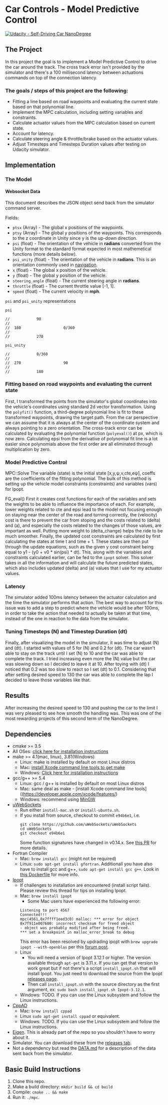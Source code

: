 # Car Controls - Model Predictive Control
[![Udacity - Self-Driving Car NanoDegree](https://s3.amazonaws.com/udacity-sdc/github/shield-carnd.svg)](http://www.udacity.com/drive)


## The Project

In this project the goal is to implement a Model Predictive Control to drive the car around the track. The cross track error isn't provided by the simulator and there's a 100 millisecond latency between actuations commands on top of the connection latency.

### The goals / steps of this project are the following:

* Fitting a line based on road waypoints and evaluating the current state based on that polynomial line.
* Implement the MPC calculation, including setting variables and constraints.
* Calculate actuator values from the MPC calculation based on current state.
* Account for latency.
* Calculate steering angle & throttle/brake based on the actuator values.
* Adjust Timesteps and Timesteps Duration values after testing on Udacity simulator.


## Implementation

### The Model

#### Websocket Data

This document describes the JSON object send back from the simulator command server.

Fields:

* `ptsx` (Array<float>) - The global x positions of the waypoints.
* `ptsy` (Array<float>) - The global y positions of the waypoints. This corresponds to the z coordinate in Unity
since y is the up-down direction.
* `psi` (float) - The orientation of the vehicle in **radians** converted from the Unity format to the standard format expected in most mathemetical functions (more details below).
* `psi_unity` (float) - The orientation of the vehicle in **radians**. This is an orientation commonly used in [navigation](https://en.wikipedia.org/wiki/Polar_coordinate_system#Position_and_navigation).
* `x` (float) - The global x position of the vehicle.
* `y` (float) - The global y position of the vehicle.
* `steering_angle` (float) - The current steering angle in **radians**.
* `throttle` (float) - The current throttle value [-1, 1].
* `speed` (float) - The current velocity in **mph**.

`psi` and `psi_unity` representations

`psi`

```
//            90
//
//  180                   0/360
//
//            270
```


`psi_unity`

```
//            0/360
//
//  270                   90
//
//            180
```


### Fitting based on road waypoints and evaluating the current state

First, I transformed the points from the simulator's global coordinates into the vehicle's coordinates using standard 2d vector transformation.
Using the `polyfit()` function, a third-degree polynomial line is fit to these transformed waypoints, drawing the target path.
From the car perspective we can assume that it is always at the center of the coordinate system and always pointing to a zero orientation. The cross-track error can be calculated by evaluating the polynomial function (`polyeval()`) at px, which is now zero.
Calculating epsi from the derivative of polynomial fit line is a lot easier since polynomials above the first order are all eliminated through multiplication by zero.


### Model Predictive Control

MPC::Solve
The variable (state) is the initial state [x,y,ψ,v,cte,eψ], coeffs are the coefficients of the fitting polynomial. The bulk of this method is setting up the vehicle model constraints (constraints) and variables (vars) for Ipopt.

FG_eval()
First it creates cost functions for each of the variables and sets the weights to be able to influence the importance of each.
For example, lower weights related to cte and epsi lead to the model not focusing enough on staying near the center of the road and turning correctly, the (velocity) cost is there to prevent the car from stoping and the costs related to (delta) and (a), and especially the costs related to the changes of those values, are important as well. Putting more weight to (delta_change) helps the ride to be much smoother.
Finally, the updated cost constraints are calculated by first calculating the states at time t and time + 1. These states are then put through the update equations, such as the given y cost constraint being equal to y1 - (y0 + v0 * sin(psi) * dt). This, along with the variables and constraints calculated earlier, can be fed to the `ipopt` solver. This solver takes in all the information and will calculate the future predicted states, which also includes updated (delta) and (a) values that I use for my actuator values.


### Latency

The simulator added 100ms latency between the actuator calculation and the time the simulator performs that action.
The best way to account for this issue was to add a step to predict where the vehicle would be after 100ms, in order to take the action that needed to actually be taken at that time, instead of the one in reaction to the data from the simulator.


### Tuning Timesteps (N) and Timestep Duration (dt)

Finally, after visualizing the model in the simulator, it was time to adjust (N) and (dt). I started with values of 5 for (N) and 0.2 for (dt). The car wasn't able to stay on the track until I set (N) to 10 and the car was able to complete the track. I tried increasing even more the (N) value but the car was slowing down so I decided to leave it at 10. After toying with (dt) I noticed that 0.2 was too slow to react so I set (dt) to 0.1. Considering that after setting desired speed to 130 the car was able to complete the lap I decided to leave those variables like that.


## Results
After increasing the desired speed to 130 and pushing the car to the limit I was very pleased to see how smooth the handling was. This was one of the most rewarding projects of this second term of the NanoDegree.


## Dependencies

* cmake >= 3.5
 * All OSes: [click here for installation instructions](https://cmake.org/install/)
* make >= 4.1(mac, linux), 3.81(Windows)
  * Linux: make is installed by default on most Linux distros
  * Mac: [install Xcode command line tools to get make](https://developer.apple.com/xcode/features/)
  * Windows: [Click here for installation instructions](http://gnuwin32.sourceforge.net/packages/make.htm)
* gcc/g++ >= 5.4
  * Linux: gcc / g++ is installed by default on most Linux distros
  * Mac: same deal as make - [install Xcode command line tools]((https://developer.apple.com/xcode/features/)
  * Windows: recommend using [MinGW](http://www.mingw.org/)
* [uWebSockets](https://github.com/uWebSockets/uWebSockets)
  * Run either `install-mac.sh` or `install-ubuntu.sh`.
  * If you install from source, checkout to commit `e94b6e1`, i.e.
    ```
    git clone https://github.com/uWebSockets/uWebSockets
    cd uWebSockets
    git checkout e94b6e1
    ```
    Some function signatures have changed in v0.14.x. See [this PR](https://github.com/udacity/CarND-MPC-Project/pull/3) for more details.
* Fortran Compiler
  * Mac: `brew install gcc` (might not be required)
  * Linux: `sudo apt-get install gfortran`. Additionall you have also have to install gcc and g++, `sudo apt-get install gcc g++`. Look in [this Dockerfile](https://github.com/udacity/CarND-MPC-Quizzes/blob/master/Dockerfile) for more info.
* [Ipopt](https://projects.coin-or.org/Ipopt)
  * If challenges to installation are encountered (install script fails).  Please review this thread for tips on installing Ipopt.
  * Mac: `brew install ipopt`
       +  Some Mac users have experienced the following error:
       ```
       Listening to port 4567
       Connected!!!
       mpc(4561,0x7ffff1eed3c0) malloc: *** error for object 0x7f911e007600: incorrect checksum for freed object
       - object was probably modified after being freed.
       *** set a breakpoint in malloc_error_break to debug
       ```
       This error has been resolved by updrading ipopt with
       ```brew upgrade ipopt --with-openblas```
       per this [forum post](https://discussions.udacity.com/t/incorrect-checksum-for-freed-object/313433/19).
  * Linux
    * You will need a version of Ipopt 3.12.1 or higher. The version available through `apt-get` is 3.11.x. If you can get that version to work great but if not there's a script `install_ipopt.sh` that will install Ipopt. You just need to download the source from the Ipopt [releases page](https://www.coin-or.org/download/source/Ipopt/).
    * Then call `install_ipopt.sh` with the source directory as the first argument, ex: `sudo bash install_ipopt.sh Ipopt-3.12.1`.
  * Windows: TODO. If you can use the Linux subsystem and follow the Linux instructions.
* [CppAD](https://www.coin-or.org/CppAD/)
  * Mac: `brew install cppad`
  * Linux `sudo apt-get install cppad` or equivalent.
  * Windows: TODO. If you can use the Linux subsystem and follow the Linux instructions.
* [Eigen](http://eigen.tuxfamily.org/index.php?title=Main_Page). This is already part of the repo so you shouldn't have to worry about it.
* Simulator. You can download these from the [releases tab](https://github.com/udacity/self-driving-car-sim/releases).
* Not a dependency but read the [DATA.md](./DATA.md) for a description of the data sent back from the simulator.


## Basic Build Instructions

1. Clone this repo.
2. Make a build directory: `mkdir build && cd build`
3. Compile: `cmake .. && make`
4. Run it: `./mpc`.
